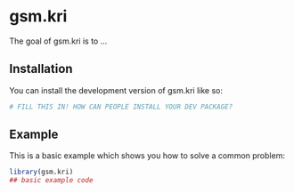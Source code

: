 
# gsm.kri

<!-- badges: start -->
<!-- badges: end -->

The goal of gsm.kri is to ...

## Installation

You can install the development version of gsm.kri like so:

``` r
# FILL THIS IN! HOW CAN PEOPLE INSTALL YOUR DEV PACKAGE?
```

## Example

This is a basic example which shows you how to solve a common problem:

``` r
library(gsm.kri)
## basic example code
```

